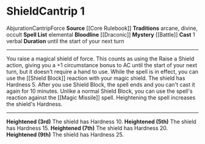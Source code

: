 ﻿---
actions: '[one-action]'
area: null
bloodline: '[[DATABASE/sorcererbloodline/Draconic|Draconic]]'
component:
- Verbal
cost: null
deity: null
domain: null
duration: until the start of your next turn
element: null
heighten: 3rd, 5th, 7th, 9th
heighten_level: 1, 3, 5, 7, 9
id: '280'
lesson: null
level: '1'
mystery: '[[DATABASE/oraclemystery/Battle|Battle]]'
name: Shield
patron_theme: null
range: null
rarity: Common
requirement: null
saving_throw: null
school: Abjuration
source: '[[DATABASE/source/Core Rulebook|Core Rulebook]]'
target: null
tradition:
- Arcane
- Divine
- Occult
- Elemental
trait:
- '[[DATABASE/trait/Abjuration|Abjuration]]'
- '[[DATABASE/trait/Cantrip|Cantrip]]'
- '[[DATABASE/trait/Force|Force]]'
trigger: null
type: Cantrip

---
# Shield<span class="item-type">Cantrip 1</span>

<span class="item-trait">Abjuration</span><span class="item-trait">Cantrip</span><span class="item-trait">Force</span>
**Source** [[Core Rulebook]] 
**Traditions** arcane, divine, occult
**Spell List** elemental
**Bloodline** [[Draconic]]
**Mystery** [[Battle]]
**Cast** <span class="action-icon">1</span> verbal
**Duration** until the start of your next turn

---
You raise a magical shield of force. This counts as using the Raise a Shield action, giving you a +1 circumstance bonus to AC until the start of your next turn, but it doesn't require a hand to use.
 While the spell is in effect, you can use the [[Shield Block]] reaction with your magic shield. The shield has Hardness 5. After you use Shield Block, the spell ends and you can't cast it again for 10 minutes. Unlike a normal Shield Block, you can use the spell's reaction against the [[Magic Missile]] spell.
 Heightening the spell increases the shield's Hardness.

---
**Heightened (3rd)** The shield has Hardness 10.
**Heightened (5th)** The shield has Hardness 15.
**Heightened (7th)** The shield has Hardness 20.
**Heightened (9th)** The shield has Hardness 25.